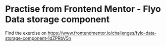 # Practise from Frontend Mentor - Flyo Data storage component 

Find the exercise on https://www.frontendmentor.io/challenges/fylo-data-storage-component-1dZPRbV5n